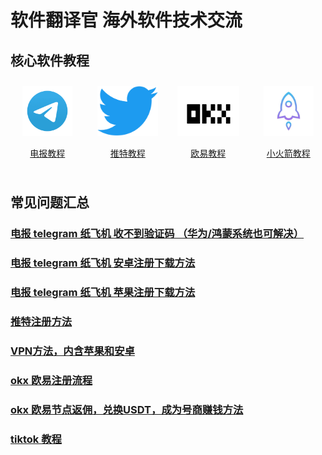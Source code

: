 # 软件翻译官 海外软件技术交流

## 核心软件教程
<div style="display: grid;grid-template-columns: repeat(4, 1fr);align-items: start;gap: 10px;">
  <div style=" flex: 1;text-align: center;padding: 10px;box-sizing: border-box;">
    <a href="./telegram">
        <img src="./assets/img/telegram.png" alt="电报教程" height=80px>
        <p>电报教程</p>
    </a>
  </div>
   <a href="./twitter">
    <div style=" flex: 1;text-align: center;padding: 10px;box-sizing: border-box;">
        <img src="./assets/img/twitter.png" alt="推特教程" height=80px;>
        <p>推特教程</p>
    </div>
  </a>
  <a href="./okx">
    <div style=" flex: 1;text-align: center;padding: 10px;box-sizing: border-box;">
        <img src="./assets/img/okx.png" alt="欧易教程" height= 80px;>
        <p>欧易教程</p>
    </div>
  </a>
   <a href="./vpn">
    <div style=" flex: 1;text-align: center;padding: 10px;box-sizing: border-box;">
        <img src="./assets/img/shadowrocket.jpeg" alt="小火箭教程" height= 80px;>
        <p>小火箭教程</p>
    </div>
  </a>
</div>


## 常见问题汇总
### [电报 telegram 纸飞机 收不到验证码 （华为/鸿蒙系统也可解决）](./docs/telegram-no-sms-code)
### [电报 telegram 纸飞机 安卓注册下载方法](./docs/telegram-android)
### [电报 telegram 纸飞机 苹果注册下载方法](./docs/telegram-ios)
### [推特注册方法](./docs/twitter)
### [VPN方法，内含苹果和安卓](./docs/vpn)
### [okx 欧易注册流程](./docs/okx)
### [okx 欧易节点返佣，兑换USDT，成为号商赚钱方法](./docs/okx-buy-coins)
### [tiktok 教程](./docs/tiktok)